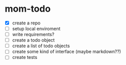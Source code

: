 # mom-todo

- [x] create a repo 
- [ ] setup local enviroment
- [ ] write requirements?
- [ ] create a todo object
- [ ] create a list of todo objects
- [ ] create some kind of interface (maybe markdown??)
- [ ] create tests 
